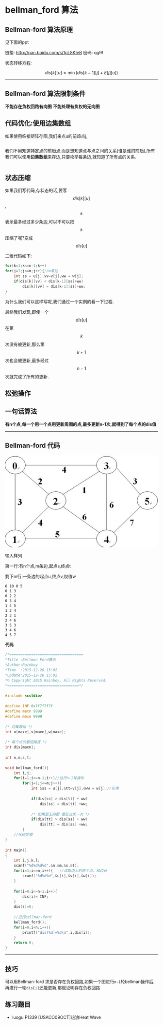 # bellman_ford 算法

## Bellman-ford 算法原理

见下面的ppt


链接: http://pan.baidu.com/s/1pL8KIeB 密码: qg9f


状态转移方程:

```math
dis[k][u] = \min(dis[k-1][j] + E[j][u])
```


----------------------------


## Bellman-ford 算法限制条件

**不能存在负权回路有向图**
**不能处理有负权的无向图**


## 代码优化:使用边集数组

如果使用临接矩阵存图,我们来点u的前趋点j,

```c

```

我们不用知道特定点的前趋点,而是想知道点与点之间的关系(谁是谁的前趋),所有我们可以使用**边集数组**来存边,只要枚举每条边,就知道了所有点的关系.

```c
```

## 状态压缩


如果我们写代码,存状态的话,要写$$dis[k][u]$$,$$k$$表示最多经过多少条边,可以不可以把$$k$$压缩了呢?变成$$dis[u]$$


二维代码如下:

```c
for(k=1;k<=n-1;k++)
for(j=1;j<=m;j++){//m条边
    int ss = u[j],vv=v[j],ww = w[j];
    if(dis[k][vv] < dis[k-1][ss]+ww)
        dis[k][vv] = dis[k-1][ss]+ww;
}
```

为什么我们可以这样写呢,我们通过一个实例的看一下过程.



最终我们发现,即使一个$$dis[u]$$在第$$k$$次没有被更新,那么第$$k+1$$次也会被更新,最多经过$$n-1$$次就完成了所有的更新.



## 松弛操作

## 一句话算法

**有n个点,每一个用一个点用更新周围的点,最多更新n-1次,就得到了每个点的dis值**

----------------------------

## Bellman-ford 代码


![一个图](/images/一个图.jpg)

输入样列

第一行:有n个点,m条边,起点s,终点t

剩下m行:一条边的起点u,终点v,权值w

```
6 10 0 5
0 1 3
0 2 2
0 3 4
1 4 5
1 2 4
2 3 1
2 4 6
3 5 3
3 4 6
4 5 7
```

**代码**

```c
/*==================================
*Title :Bellman Ford算法
*Author:Rainboy
*Time  :2015-12-28 15:02
*update:2015-12-28 15:02
*© Copyright 2015 Rainboy. All Rights Reserved.
*=================================*/

#include <cstdio>

#define INF 0x7f7f7f7f
#define maxn 9999
#define maxe 9999

/* 边集数组 */
int u[maxe],v[maxe],w[maxe];

/* 每个点的最短路径 */
int dis[maxn];

int n,m,s,t;

void bellman_ford(){
    int i,j;
    for(i=1;i<=n-1;i++)//进行n-1轮操作
        for(j=1;j<=m;j++){
            int &ss = u[j],&tt=v[j],&ww = w[j];//引用
            
            if(dis[ss] > dis[tt] + ww)
                dis[ss] = dis[tt] +ww;

            /* 如果是无向图 要反过求一次 */
            if(dis[tt] > dis[ss] + ww)
                dis[tt] = dis[ss] +ww;
        }
    //代码完成
}

int main()
{
    int i,j,k,l;
    scanf("%d%d%d%d",&n,&m,&s,&t);
    for(i=1;i<=m;i++){   //读取边上的两个点，和边长
        scanf("%d%d%d",&u[i],&v[i],&w[i]);
    }
    
    for(i=0;i<=n-1;i++){
        dis[i]= INF;
    }
    dis[s]=0;
    
    //进行bellman-ford
    bellman_ford();
    for(i=0;i<n;i++){
        printf("dis[%d]=%d\n",i,dis[i]);
    }
    return 0;
}
```

------------------------


## 技巧

可以用Bellman-ford 求是否存在负权回路,如果一个图进行`n-1`轮bellman操作后,再进行一轮`dis[i]`还能更新,那就证明存在负权回路


## 练习题目

 - luogu P1339 [USACO09OCT]热浪Heat Wave

